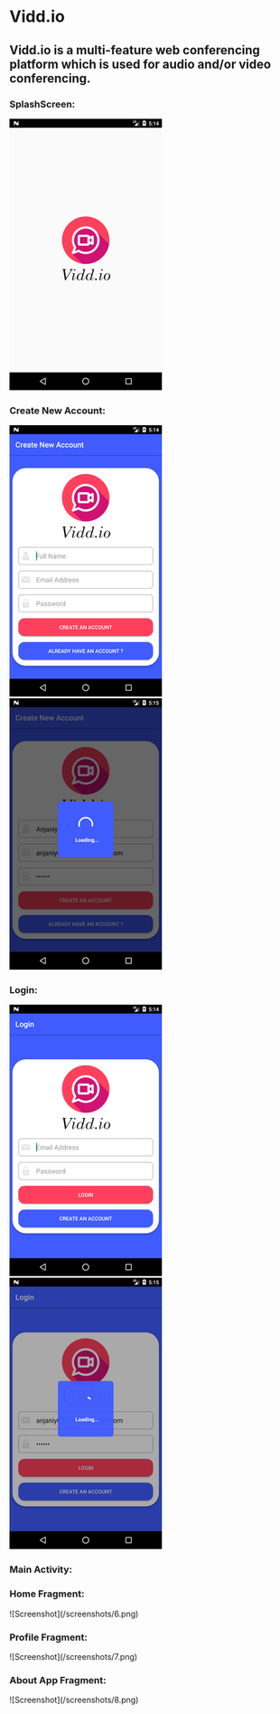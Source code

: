 # Vidd.io
<h2>Vidd.io is a multi-feature web conferencing platform which is used for audio and/or video conferencing.</h2>

<h3>SplashScreen: </h3>

![Screenshot](/screenshots/1.png)

<h3>Create New Account: </h3>

![Screenshot](/screenshots/3.png)
![Screenshot](/screenshots/4.png)

<h3>Login: </h3>

![Screenshot](/screenshots/2.png)
![Screenshot](/screenshots/5.png)

<h3>Main Activity: </h3>
<h3>Home Fragment: </h3>
![Screenshot](/screenshots/6.png)
<h3>Profile Fragment: </h3>
![Screenshot](/screenshots/7.png)
<h3>About App Fragment: </h3>
![Screenshot](/screenshots/8.png)

